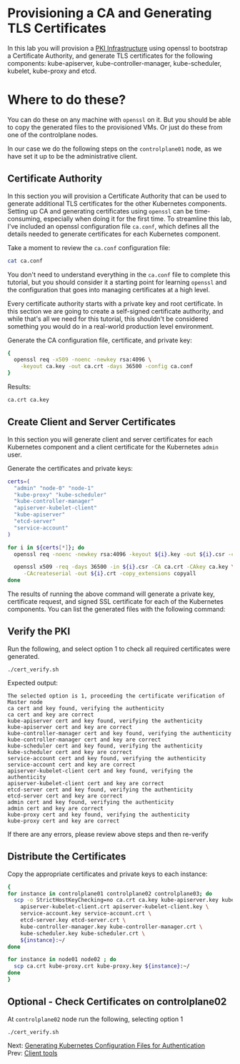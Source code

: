 # Provisioning a CA and Generating TLS Certificates

In this lab you will provision a [PKI Infrastructure](https://en.wikipedia.org/wiki/Public_key_infrastructure) using openssl to bootstrap a Certificate Authority, and generate TLS certificates for the following components: kube-apiserver, kube-controller-manager, kube-scheduler, kubelet, kube-proxy and etcd. 

# Where to do these?

You can do these on any machine with `openssl` on it. But you should be able to copy the generated files to the provisioned VMs. Or just do these from one of the controlplane nodes.

In our case we do the following steps on the `controlplane01` node, as we have set it up to be the administrative client.

[//]: # (host:controlplane01)

## Certificate Authority

In this section you will provision a Certificate Authority that can be used to generate additional TLS certificates for the other Kubernetes components. Setting up CA and generating certificates using `openssl` can be time-consuming, especially when doing it for the first time. To streamline this lab, I've included an openssl configuration file `ca.conf`, which defines all the details needed to generate certificates for each Kubernetes component. 

Take a moment to review the `ca.conf` configuration file:

```bash
cat ca.conf
```

You don't need to understand everything in the `ca.conf` file to complete this tutorial, but you should consider it a starting point for learning `openssl` and the configuration that goes into managing certificates at a high level.

Every certificate authority starts with a private key and root certificate. In this section we are going to create a self-signed certificate authority, and while that's all we need for this tutorial, this shouldn't be considered something you would do in a real-world production level environment. 

Generate the CA configuration file, certificate, and private key:

```bash
{
  openssl req -x509 -noenc -newkey rsa:4096 \
    -keyout ca.key -out ca.crt -days 36500 -config ca.conf
}
```

Results:

```txt
ca.crt ca.key
```

## Create Client and Server Certificates

In this section you will generate client and server certificates for each Kubernetes component and a client certificate for the Kubernetes `admin` user.

Generate the certificates and private keys:

```bash
certs=(
  "admin" "node-0" "node-1"
  "kube-proxy" "kube-scheduler"
  "kube-controller-manager"
  "apiserver-kubelet-client"
  "kube-apiserver"
  "etcd-server"
  "service-account"
)
```

```bash
for i in ${certs[*]}; do
  openssl req -noenc -newkey rsa:4096 -keyout ${i}.key -out ${i}.csr -config ca.conf -section ${i}

  openssl x509 -req -days 36500 -in ${i}.csr -CA ca.crt -CAkey ca.key \
     -CAcreateserial -out ${i}.crt -copy_extensions copyall
done
```

The results of running the above command will generate a private key, certificate request, and signed SSL certificate for each of the Kubernetes components. You can list the generated files with the following command:

## Verify the PKI

Run the following, and select option 1 to check all required certificates were generated.

[//]: # (command:./cert_verify.sh 1)

```
./cert_verify.sh
```

Expected output:

```
The selected option is 1, proceeding the certificate verification of Master node
ca cert and key found, verifying the authenticity
ca cert and key are correct
kube-apiserver cert and key found, verifying the authenticity
kube-apiserver cert and key are correct
kube-controller-manager cert and key found, verifying the authenticity
kube-controller-manager cert and key are correct
kube-scheduler cert and key found, verifying the authenticity
kube-scheduler cert and key are correct
service-account cert and key found, verifying the authenticity
service-account cert and key are correct
apiserver-kubelet-client cert and key found, verifying the authenticity
apiserver-kubelet-client cert and key are correct
etcd-server cert and key found, verifying the authenticity
etcd-server cert and key are correct
admin cert and key found, verifying the authenticity
admin cert and key are correct
kube-proxy cert and key found, verifying the authenticity
kube-proxy cert and key are correct
```

If there are any errors, please review above steps and then re-verify

## Distribute the Certificates

Copy the appropriate certificates and private keys to each instance:

```bash
{
for instance in controlplane01 controlplane02 controlplane03; do
  scp -o StrictHostKeyChecking=no ca.crt ca.key kube-apiserver.key kube-apiserver.crt \
    apiserver-kubelet-client.crt apiserver-kubelet-client.key \
    service-account.key service-account.crt \
    etcd-server.key etcd-server.crt \
    kube-controller-manager.key kube-controller-manager.crt \
    kube-scheduler.key kube-scheduler.crt \
    ${instance}:~/
done

for instance in node01 node02 ; do
  scp ca.crt kube-proxy.crt kube-proxy.key ${instance}:~/
done
}
```

## Optional - Check Certificates on controlplane02

At `controlplane02` node run the following, selecting option 1

[//]: # (commandssh controlplane02 './cert_verify.sh 1')

```
./cert_verify.sh
```

Next: [Generating Kubernetes Configuration Files for Authentication](05-kubernetes-configuration-files.md)<br>
Prev: [Client tools](03-client-tools.md)
